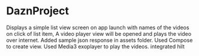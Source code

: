 # DaznProject
Displays a simple list view screen on app launch with names of the videos
on click of list item, A video player view will be opened and plays the video over internet.
Added sample json response in assets folder.
Used Compose to create view.
Used Media3 exoplayer to play the videos.
integrated hilt
